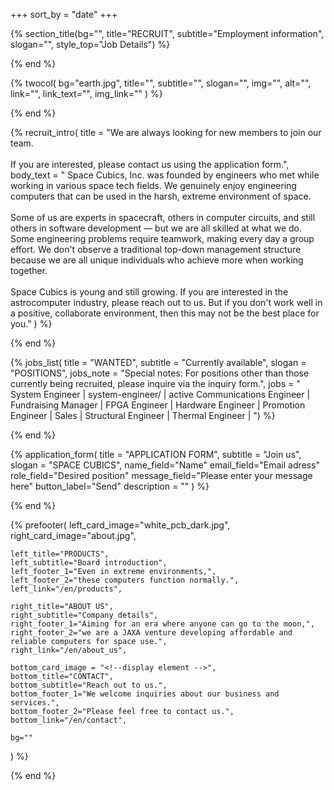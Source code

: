 +++
sort_by = "date"
+++

{% section_title(bg="", title="RECRUIT", subtitle="Employment information", slogan="", style_top="Job Details") %}
<!--display element -->
{% end %}

{% twocol(
	bg="earth.jpg",
	title="",
	subtitle="",
	slogan="",
	img="",
	alt="",
	link="",
	link_text="",
	img_link=""
) %}
<!-- no text -->
{% end %}

{% recruit_intro(
	title = "We are always looking for new members to join our team. <br><br> If you are interested, please contact us using the application form.",
	body_text = "
 Space Cubics, Inc. was founded by engineers who met while working in various space tech fields. We genuinely enjoy engineering computers that can be used in the harsh, extreme environment of space.
<br><br>
 Some of us are experts in spacecraft, others in computer circuits, and still others in software development — but we are all skilled at what we do. Some engineering problems require teamwork, making every day a group effort. We don't observe a traditional top-down management structure because we are all unique individuals who achieve more when working together.
 <br><br>
Space Cubics is young and still growing. If you are interested in the astrocomputer industry, please reach out to us. But if you don't work well in a positive, collaborate environment, then this may not be the best place for you."
) %}
<!-- no text -->
{% end %}

{% jobs_list(
	title = "WANTED",
	subtitle = "Currently available",
	slogan = "POSITIONS",
	jobs_note = "Special notes: For positions other than those currently being recruited, please inquire via the inquiry form.",
	jobs = "
System Engineer | system-engineer/ | active
Communications Engineer |
Fundraising Manager |
FPGA Engineer |
Hardware Engineer |
Promotion Engineer |
Sales |
Structural Engineer |
Thermal Engineer |
") %}
<!-- no text -->
{% end %}



{% application_form(
	title = "APPLICATION FORM",
	subtitle = "Join us",
	slogan = "SPACE CUBICS",
	name_field="Name"
	email_field="Email adress"
	role_field="Desired position"
	message_field="Please enter your message here"
	button_label="Send"
	description = ""
) %}
<!-- no text -->
{% end %}

{% prefooter(
	left_card_image="white_pcb_dark.jpg",
	right_card_image="about.jpg",

	left_title="PRODUCTS",
	left_subtitle="Board introduction",
	left_footer_1="Even in extreme environments,",
	left_footer_2="these computers function normally.",
	left_link="/en/products",

	right_title="ABOUT US",
	right_subtitle="Company details",
	right_footer_1="Aiming for an era where anyone can go to the moon,",
	right_footer_2="we are a JAXA venture developing affordable and reliable computers for space use.",
	right_link="/en/about_us",

	bottom_card_image = "<!--display element -->",
	bottom_title="CONTACT",
	bottom_subtitle="Reach out to us.",
	bottom_footer_1="We welcome inquiries about our business and services.",
	bottom_footer_2="Please feel free to contact us.",
	bottom_link="/en/contact",

	bg=""
) %}
<!--display element -->
{% end %}
